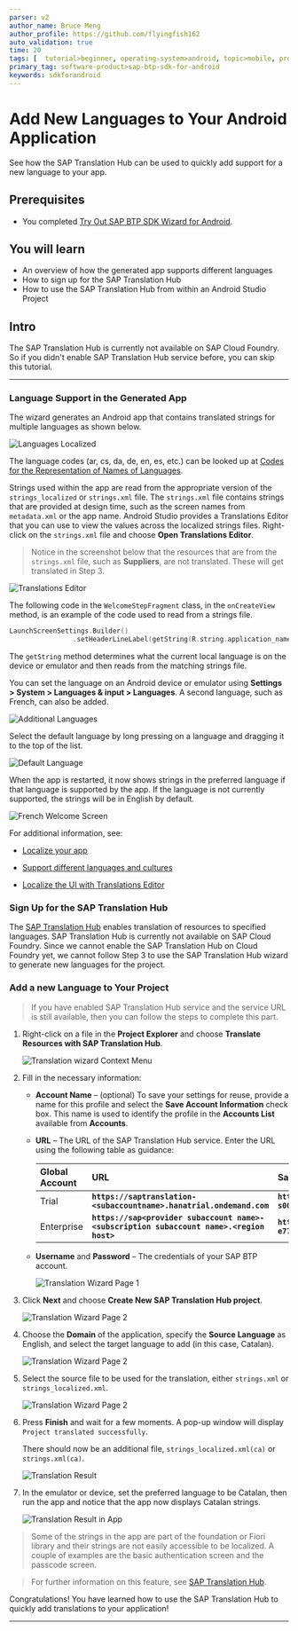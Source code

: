 ```yaml
---
parser: v2
author_name: Bruce Meng
author_profile: https://github.com/flyingfish162
auto_validation: true
time: 20
tags: [  tutorial>beginner, operating-system>android, topic>mobile, programming-tool>odata, software-product>sap-btp-sdk-for-android, software-product>sap-business-technology-platform ]
primary_tag: software-product>sap-btp-sdk-for-android
keywords: sdkforandroid
---
```


# Add New Languages to Your Android Application
<!-- description --> See how the SAP Translation Hub can be used to quickly add support for a new language to your app.

## Prerequisites
- You completed [Try Out SAP BTP SDK Wizard for Android](sdk-android-wizard-app).


## You will learn
- An overview of how the generated app supports different languages
- How to sign up for the SAP Translation Hub
- How to use the SAP Translation Hub from within an Android Studio Project


## Intro
The SAP Translation Hub is currently not available on SAP Cloud Foundry. So if you didn't enable SAP Translation Hub service before, you can skip this tutorial.

---

### Language Support in the Generated App


The wizard generates an Android app that contains translated strings for multiple languages as shown below.

![Languages Localized](localized-strings.png)

The language codes (ar, cs, da, de, en, es, etc.) can be looked up at [Codes for the Representation of Names of Languages](http://www.loc.gov/standards/iso639-2/php/code_list.php).

Strings used within the app are read from the appropriate version of the `strings_localized` or `strings.xml` file.  The `strings.xml` file contains strings that are provided at design time, such as the screen names from `metadata.xml` or the app name. Android Studio provides a Translations Editor that you can use to view the values across the localized strings files. Right-click on the `strings.xml` file and choose **Open Translations Editor**.

>Notice in the screenshot below that the resources that are from the `strings.xml` file, such as **Suppliers**, are not translated. These will get translated in Step 3.

![Translations Editor](translations-editor.png)

The following code in the `WelcomeStepFragment` class, in the `onCreateView` method, is an example of the code used to read from a strings file.

```Kotlin
LaunchScreenSettings.Builder()
                .setHeaderLineLabel(getString(R.string.application_name))
```

The `getString` method determines what the current local language is on the device or emulator and then reads from the matching strings file.

You can set the language on an Android device or emulator using **Settings > System > Languages & input > Languages**. A second language, such as French, can also be added.

![Additional Languages](additional-languages.png)

Select the default language by long pressing on a language and dragging it to the top of the list.

![Default Language](default-language.png)

When the app is restarted, it now shows strings in the preferred language if that language is supported by the app. If the language is not currently supported, the strings will be in English by default.

![French Welcome Screen](welcome-french-screen.png)

For additional information, see:

- [Localize your app](https://developer.android.com/guide/topics/resources/localization)

- [Support different languages and cultures](https://developer.android.com/training/basics/supporting-devices/languages)

- [Localize the UI with Translations Editor](https://developer.android.com/studio/write/translations-editor)



### Sign Up for the SAP Translation Hub


The [SAP Translation Hub](https://help.sap.com/viewer/product/SAP_TRANSLATION_HUB/Cloud/en-US) enables translation of resources to specified languages. SAP Translation Hub is currently not available on SAP Cloud Foundry. Since we cannot enable the SAP Translation Hub on Cloud Foundry yet, we cannot follow Step 3 to use the SAP Translation Hub wizard to generate new languages for the project.


### Add a new Language to Your Project


>If you have enabled SAP Translation Hub service and the service URL is still available, then you can follow the steps to complete this part.

1.  Right-click on a file in the **Project Explorer** and choose **Translate Resources with SAP Translation Hub**.

    ![Translation wizard Context Menu](translation-wizard-context-menu.png)

2.  Fill in the necessary information:

    - **Account Name** – (optional) To save your settings for reuse, provide a name for this profile and select the **Save Account Information** check box. This name is used to identify the profile in the **Accounts List** available from **Accounts**.

    - **URL** – The URL of the SAP Translation Hub service. Enter the URL using the following table as guidance:

        | Global Account | URL | Sample URL |
        |:----|:----|:----|
        | Trial | **`https://saptranslation-<subaccountname>.hanatrial.ondemand.com`** | **`https://saptranslation-s0001001002trial.hanatrial.ondemand.com`** |
        | Enterprise | **`https://sap<provider subaccount name>-<subscription subaccount name>.<region host>`** | **`https://sapa5b6789cd-e77777fg7h.hana.ondemand.com`** |

    - **Username** and **Password** – The credentials of your SAP BTP account.

        ![Translation Wizard Page 1](wiz-page1.png)

3.  Click **Next** and choose **Create New SAP Translation Hub project**.

    ![Translation Wizard Page 2](wiz-page2.png)

4.  Choose the **Domain** of the application, specify the **Source Language** as English, and select the target language to add (in this case, Catalan).

    ![Translation Wizard Page 2](wiz-page3.png)

5.  Select the source file to be used for the translation, either `strings.xml` or `strings_localized.xml`.

    ![Translation Wizard Page 2](wiz-page3b.png)

6.  Press **Finish** and wait for a few moments. A pop-up window will display `Project translated successfully`.

    There should now be an additional file, `strings_localized.xml(ca)` or `strings.xml(ca)`.

    ![Translation Result](translation-result.png)

7.  In the emulator or device, set the preferred language to be Catalan, then run the app and notice that the app now displays Catalan strings.

    ![Translation Result in App](translation-result-in-app.png)

>Some of the strings in the app are part of the foundation or Fiori library and their strings are not easily accessible to be localized.  A couple of examples are the basic authentication screen and the passcode screen.

>For further information on this feature, see [SAP Translation Hub](https://help.sap.com/viewer/product/SAP_TRANSLATION_HUB/Cloud/en-US).

Congratulations! You have learned how to use the SAP Translation Hub to quickly add translations to your application!


---
